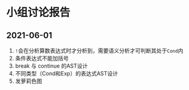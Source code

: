 # 小组讨论报告

## 2021-06-01

1. `!`会在分析算数表达式时才分析到，需要语义分析才可判断其处于`Cond`内  
2. 条件表达式不能加括号
3. break 与 continue 的AST设计
4. 不同类型（Cond和Exp）的表达式AST设计
5. 发萝莉色图